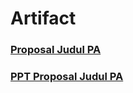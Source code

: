 # Artifact

### [Proposal Judul PA](https://1drv.ms/w/s!AgaBq0nFaqxxsFJsAfL56fHQyKCK?e=UIbbhS)
### [PPT Proposal Judul PA](https://1drv.ms/p/s!AgaBq0nFaqxxsE9JMdTqopWRZPgS?e=v3hXmM)
